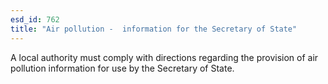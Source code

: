 ```yaml
---
esd_id: 762
title: "Air pollution -  information for the Secretary of State"
---
```


A local authority must comply with directions regarding the provision of air pollution information for use by the Secretary of State.

